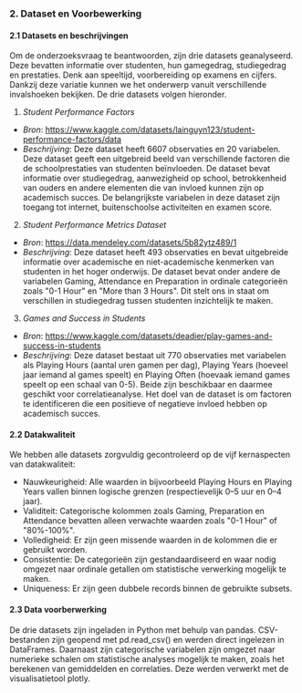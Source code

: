 ### 2. Dataset en Voorbewerking

#### 2.1 Datasets en beschrijvingen

Om de onderzoeksvraag te beantwoorden, zijn drie datasets geanalyseerd. Deze bevatten informatie over studenten, hun gamegedrag, studiegedrag en prestaties. Denk aan speeltijd, voorbereiding op examens en cijfers. Dankzij deze variatie kunnen we het onderwerp vanuit verschillende invalshoeken bekijken. De drie datasets volgen hieronder.

1. *Student Performance Factors*

- *Bron*: https://www.kaggle.com/datasets/lainguyn123/student-performance-factors/data
- *Beschrijving*: Deze dataset heeft 6607 observaties en 20 variabelen. Deze dataset geeft een uitgebreid beeld van verschillende factoren die de
schoolprestaties van studenten beïnvloeden. De dataset bevat informatie over studiegedrag, aanwezigheid op school, betrokkenheid van ouders en andere elementen die van invloed kunnen zijn op academisch succes. De belangrijkste variabelen in deze dataset zijn toegang tot internet, buitenschoolse activiteiten en examen score.  

2. *Student Performance Metrics Dataset*
- *Bron*: https://data.mendeley.com/datasets/5b82ytz489/1
- *Beschrijving*: Deze dataset heeft 493 observaties en bevat uitgebreide informatie over academische en niet-academische
kenmerken van studenten in het hoger onderwijs. De dataset bevat onder andere de variabelen Gaming, Attendance en Preparation in ordinale categorieën zoals "0-1 Hour" en "More than 3 Hours". Dit stelt ons in staat om verschillen in studiegedrag tussen studenten inzichtelijk te maken.

3. *Games and Success in Students*
- *Bron*: https://www.kaggle.com/datasets/deadier/play-games-and-success-in-students
- *Beschrijving*: Deze dataset bestaat uit 770 observaties met variabelen als Playing Hours (aantal uren gamen per dag), Playing Years (hoeveel jaar iemand al games speelt) en Playing Often (hoevaak iemand games speelt op een schaal van 0-5). Beide zijn beschikbaar en daarmee geschikt voor correlatieanalyse. Het doel van de dataset is om factoren te
identificeren die een positieve of negatieve invloed hebben op academisch succes.

#### 2.2 Datakwaliteit

We hebben alle datasets zorgvuldig gecontroleerd op de vijf kernaspecten van datakwaliteit:
- Nauwkeurigheid: Alle waarden in bijvoorbeeld Playing Hours en Playing Years vallen binnen logische grenzen (respectievelijk 0–5 uur en 0–4 jaar).
- Validiteit: Categorische kolommen zoals Gaming, Preparation en Attendance bevatten alleen verwachte waarden zoals "0-1 Hour" of "80%-100%".
- Volledigheid: Er zijn geen missende waarden in de kolommen die er gebruikt worden.
- Consistentie: De categorieën zijn gestandaardiseerd en waar nodig omgezet naar ordinale getallen om statistische verwerking mogelijk te maken.
- Uniqueness: Er zijn geen dubbele records binnen de gebruikte subsets.

#### 2.3 Data voorberwerking
De drie datasets zijn ingeladen in Python met behulp van pandas. CSV-bestanden zijn geopend met pd.read_csv() en werden direct ingelezen in DataFrames. Daarnaast zijn categorische variabelen zijn omgezet naar numerieke schalen om statistische analyses mogelijk te maken, zoals het berekenen van gemiddelden en correlaties. Deze werden verwerkt met de visualisatietool plotly.
